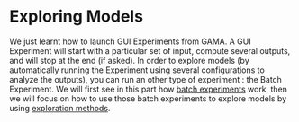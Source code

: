# Exploring Models

We just learnt how to launch GUI Experiments from GAMA. A GUI Experiment will start with a particular set of input, compute several outputs, and will stop at the end (if asked).
In order to explore models (by automatically running the Experiment using several configurations to analyze the outputs), you can run an other type of experiment : the Batch Experiment.
We will first see in this part how [batch experiments](https://github.com/mazarsju/gama_doc_17/wiki/Tutorials/LearnGAMLStepByStep/ExploringModels/BatchExperiments.md) work, then we will focus on how to use those batch experiments to explore models by using [exploration methods](https://github.com/mazarsju/gama_doc_17/wiki/Tutorials/LearnGAMLStepByStep/ExploringModels/ExplorationMethods.md).